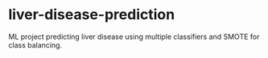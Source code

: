 # liver-disease-prediction
ML project predicting liver disease using multiple classifiers and SMOTE for class balancing.
